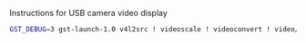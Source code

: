 Instructions for USB camera video display 

```bash
GST_DEBUG=3 gst-launch-1.0 v4l2src ! videoscale ! videoconvert ! video/x-raw, width=640, height=480 ! queue ! waylandsink window-width=640 window-height=48
```

